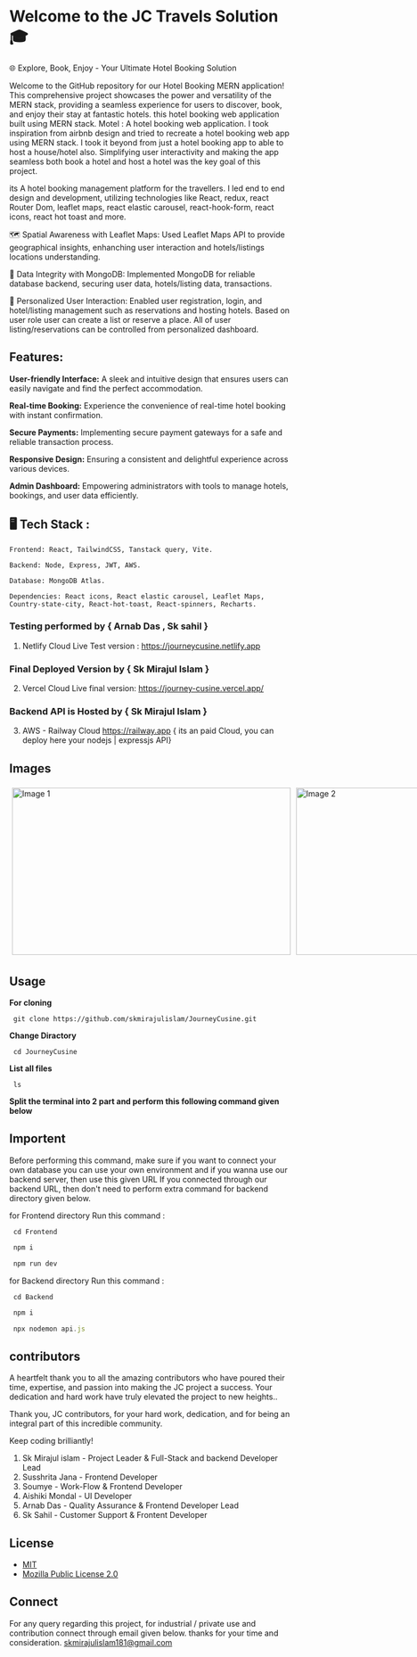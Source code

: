 # Welcome to the JC Travels Solution 🎓

🌐 Explore, Book, Enjoy - Your Ultimate Hotel Booking Solution

Welcome to the GitHub repository for our Hotel Booking MERN application! This comprehensive project showcases the power and versatility of the MERN stack, providing a seamless experience for users to discover, book, and enjoy their stay at fantastic hotels. this hotel booking web application built using MERN stack. Motel : A hotel booking web application. I took inspiration from airbnb design and tried to recreate a hotel booking web app using MERN stack. I took it beyond from just a hotel booking app to able to host a house/hotel also. Simplifying user interactivity and making the app seamless both book a hotel and host a hotel was the key goal of this project.

its A hotel booking management platform for the travellers. I led end to end design and development, utilizing technologies like React, redux, react Router Dom, leaflet maps, react elastic carousel, react-hook-form, react icons, react hot toast and more.

🗺️ Spatial Awareness with Leaflet Maps: Used Leaflet Maps API to provide geographical insights, enhanching user interaction and hotels/listings locations understanding.

💾 Data Integrity with MongoDB: Implemented MongoDB for reliable database backend, securing user data, hotels/listing data, transactions.

👤 Personalized User Interaction: Enabled user registration, login, and hotel/listing management such as reservations and hosting hotels. Based on user role user can create a list or reserve a place. All of user listing/reservations can be controlled from personalized dashboard.

## Features:

**User-friendly Interface:** A sleek and intuitive design that ensures users can easily navigate and find the perfect accommodation.

**Real-time Booking:** Experience the convenience of real-time hotel booking with instant confirmation.

**Secure Payments:** Implementing secure payment gateways for a safe and reliable transaction process.

**Responsive Design:** Ensuring a consistent and delightful experience across various devices.

**Admin Dashboard:** Empowering administrators with tools to manage hotels, bookings, and user data efficiently.



## 🖥️ Tech Stack :
```
Frontend: React, TailwindCSS, Tanstack query, Vite.

Backend: Node, Express, JWT, AWS. 

Database: MongoDB Atlas.

Dependencies: React icons, React elastic carousel, Leaflet Maps, Country-state-city, React-hot-toast, React-spinners, Recharts.
```
### Testing performed by { Arnab Das , Sk sahil }
1. Netlify Cloud Live Test version : https://journeycusine.netlify.app
### Final Deployed Version by { Sk Mirajul Islam }
2. Vercel Cloud Live final version: https://journey-cusine.vercel.app/
### Backend API is Hosted by { Sk Mirajul Islam }
3. AWS - Railway Cloud https://railway.app { its an paid Cloud, you can deploy here your nodejs | expressjs API}

## Images
<div style="display: flex; align-items: center;">
    <div style="flex: 1; padding: 5px;">
        <img src="https://github.com/skmirajulislam/JourneyCusine/blob/master/img1.png" alt="Image 1" style="width: 500px; height: 300px;">
    </div>
    <div style="flex: 1; padding: 5px;">
        <img src="https://github.com/skmirajulislam/JourneyCusine/blob/master/img2.png" alt="Image 2" style="width: 500px; height: 300px;">
    </div>
    <div style="flex: 1; padding: 5px;">
        <img src="https://github.com/skmirajulislam/JourneyCusine/blob/master/img3.png" alt="Image 3" style="width: 500px; height: 300px;">
    </div>
    <div style="flex: 1; padding: 5px;">
        <img src="https://github.com/skmirajulislam/JourneyCusine/blob/master/img4.png" alt="Image 4" style="width: 500px; height: 300px;">
    </div>
</div>



## Usage

**For cloning** 
```
 git clone https://github.com/skmirajulislam/JourneyCusine.git
```

**Change Diractory**
```
 cd JourneyCusine
```
**List all files**
```
 ls
```

**Split the terminal into 2 part and perform this following command given below**

## Importent
Before performing this command, make sure if you want to connect your own database you can use your own environment and if you wanna use our backend server, then use this given URL
If you connected through our backend URL, then don't need to perform extra command for backend directory given below.


for Frontend directory Run this command :
```
 cd Frontend
```
```js
 npm i
```
```js
 npm run dev
```


for Backend directory Run this command :
```
 cd Backend
```
```js
 npm i
```
```js
 npx nodemon api.js
```


## contributors

A heartfelt thank you to all the amazing contributors who have poured their time, expertise, and passion into making the JC project a success. Your dedication and hard work have truly elevated the project to new heights..

Thank you, JC contributors, for your hard work, dedication, and for being an integral part of this incredible community.

Keep coding brilliantly!

1. Sk Mirajul islam - Project Leader & Full-Stack and backend Developer  Lead 
2. Susshrita Jana - Frontend Developer 
3. Soumye -  Work-Flow & Frontend Developer
4. Aishiki Mondal - UI Developer
5. Arnab Das - Quality Assurance & Frontend Developer Lead
6. Sk Sahil - Customer Support & Frontent Developer

## License

- [MIT](https://github.com/skmirajulislam/JourneyCusine/blob/master/MIT-LICENSE)
- [Mozilla Public License 2.0](https://github.com/skmirajulislam/JourneyCusine/blob/master/MOZILA-FIREFOX-LICENSE)

## Connect 
For any query regarding this project, for industrial / private use and contribution connect through email given below. thanks for your time and consideration.
skmirajulislam181@gmail.com



